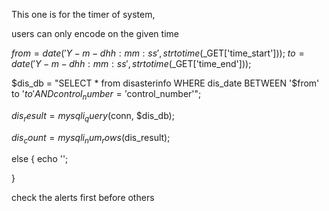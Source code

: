 This one is for the timer of system,

users can only encode on the given time

  $from=date('Y-m-d hh:mm:ss', strtotime($_GET['time_start']));
  $to=date('Y-m-d hh:mm:ss', strtotime($_GET['time_end']));

  $dis_db = "SELECT * from disasterinfo WHERE dis_date BETWEEN '$from' to '$to' AND control_number='$control_number'";

  $dis_result = mysqli_query($conn, $dis_db);

  $dis_count = mysqli_num_rows($dis_result);

  else
  {
    echo '<script type="text/javascript"> alert("Please check the control number.") </script>';

    
  }

  check the alerts first before others